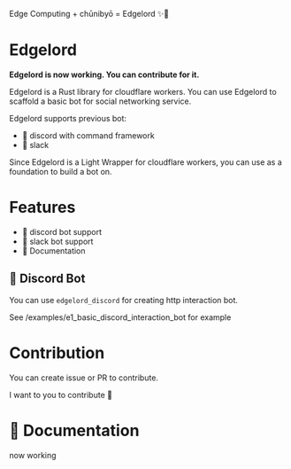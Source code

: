Edge Computing + chūnibyō = Edgelord ✨👿

# Edgelord

**Edgelord is now working. You can contribute for it.**

Edgelord is a Rust library for cloudflare workers. 
You can use Edgelord to scaffold a basic bot for social networking service.

Edgelord supports previous bot:

- 🚧 discord with command framework
- 🚧 slack

Since Edgelord is a Light Wrapper for cloudflare workers, you can use as a foundation to build a bot on.

# Features

- 🚧 discord bot support
- 🚧 slack bot support
- 🚧 Documentation

## 🚧 Discord Bot

You can use `edgelord_discord` for creating http interaction bot.

See /examples/e1_basic_discord_interaction_bot for example

# Contribution

You can create issue or PR to contribute.

I want to you to contribute 💪

# 🚧 Documentation

now working
